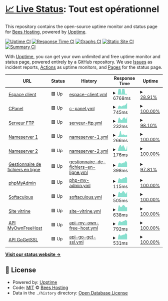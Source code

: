 # [📈 Live Status](https://status.beeshosting.eu.org): <!--live status--> **Tout est opérationnel**

This repository contains the open-source uptime monitor and status page for [Bees Hosting](www.beeshosting.fr), powered by [Upptime](https://github.com/upptime/upptime).

[![Uptime CI](https://github.com/Bees-Hosting/statuspage/workflows/Uptime%20CI/badge.svg)](https://github.com/Bees-Hosting/statuspage/actions?query=workflow%3A%22Uptime+CI%22)
[![Response Time CI](https://github.com/Bees-Hosting/statuspage/workflows/Response%20Time%20CI/badge.svg)](https://github.com/Bees-Hosting/statuspage/actions?query=workflow%3A%22Response+Time+CI%22)
[![Graphs CI](https://github.com/Bees-Hosting/statuspage/workflows/Graphs%20CI/badge.svg)](https://github.com/Bees-Hosting/statuspage/actions?query=workflow%3A%22Graphs+CI%22)
[![Static Site CI](https://github.com/Bees-Hosting/statuspage/workflows/Static%20Site%20CI/badge.svg)](https://github.com/Bees-Hosting/statuspage/actions?query=workflow%3A%22Static+Site+CI%22)
[![Summary CI](https://github.com/Bees-Hosting/statuspage/workflows/Summary%20CI/badge.svg)](https://github.com/Bees-Hosting/statuspage/actions?query=workflow%3A%22Summary+CI%22)

With [Upptime](https://upptime.js.org), you can get your own unlimited and free uptime monitor and status page, powered entirely by a GitHub repository. We use [Issues](https://github.com/Bees-Hosting/statuspage/issues) as incident reports, [Actions](https://github.com/Bees-Hosting/statuspage/actions) as uptime monitors, and [Pages](https://status.beeshosting.eu.org) for the status page.

<!--start: status pages-->
<!-- This summary is generated by Upptime (https://github.com/upptime/upptime) -->
<!-- Do not edit this manually, your changes will be overwritten -->
<!-- prettier-ignore -->
| URL | Status | History | Response Time | Uptime |
| --- | ------ | ------- | ------------- | ------ |
| <img alt="" src="https://icons.duckduckgo.com/ip3/my.beeshosting.eu.org.ico" height="13"> [Espace client](https://my.beeshosting.eu.org) | 🟩 Up | [espace-client.yml](https://github.com/Bees-Hosting/statuspage/commits/HEAD/history/espace-client.yml) | <details><summary><img alt="Response time graph" src="./graphs/espace-client/response-time-week.png" height="20"> 6768ms</summary><br><a href="https://status.beeshosting.eu.org/history/espace-client"><img alt="Response time 1468" src="https://img.shields.io/endpoint?url=https%3A%2F%2Fraw.githubusercontent.com%2FBees-Hosting%2Fstatuspage%2FHEAD%2Fapi%2Fespace-client%2Fresponse-time.json"></a><br><a href="https://status.beeshosting.eu.org/history/espace-client"><img alt="24-hour response time 662" src="https://img.shields.io/endpoint?url=https%3A%2F%2Fraw.githubusercontent.com%2FBees-Hosting%2Fstatuspage%2FHEAD%2Fapi%2Fespace-client%2Fresponse-time-day.json"></a><br><a href="https://status.beeshosting.eu.org/history/espace-client"><img alt="7-day response time 6768" src="https://img.shields.io/endpoint?url=https%3A%2F%2Fraw.githubusercontent.com%2FBees-Hosting%2Fstatuspage%2FHEAD%2Fapi%2Fespace-client%2Fresponse-time-week.json"></a><br><a href="https://status.beeshosting.eu.org/history/espace-client"><img alt="30-day response time 3084" src="https://img.shields.io/endpoint?url=https%3A%2F%2Fraw.githubusercontent.com%2FBees-Hosting%2Fstatuspage%2FHEAD%2Fapi%2Fespace-client%2Fresponse-time-month.json"></a><br><a href="https://status.beeshosting.eu.org/history/espace-client"><img alt="1-year response time 1468" src="https://img.shields.io/endpoint?url=https%3A%2F%2Fraw.githubusercontent.com%2FBees-Hosting%2Fstatuspage%2FHEAD%2Fapi%2Fespace-client%2Fresponse-time-year.json"></a></details> | <details><summary><a href="https://status.beeshosting.eu.org/history/espace-client">28.91%</a></summary><a href="https://status.beeshosting.eu.org/history/espace-client"><img alt="All-time uptime 91.83%" src="https://img.shields.io/endpoint?url=https%3A%2F%2Fraw.githubusercontent.com%2FBees-Hosting%2Fstatuspage%2FHEAD%2Fapi%2Fespace-client%2Fuptime.json"></a><br><a href="https://status.beeshosting.eu.org/history/espace-client"><img alt="24-hour uptime 100.00%" src="https://img.shields.io/endpoint?url=https%3A%2F%2Fraw.githubusercontent.com%2FBees-Hosting%2Fstatuspage%2FHEAD%2Fapi%2Fespace-client%2Fuptime-day.json"></a><br><a href="https://status.beeshosting.eu.org/history/espace-client"><img alt="7-day uptime 28.91%" src="https://img.shields.io/endpoint?url=https%3A%2F%2Fraw.githubusercontent.com%2FBees-Hosting%2Fstatuspage%2FHEAD%2Fapi%2Fespace-client%2Fuptime-week.json"></a><br><a href="https://status.beeshosting.eu.org/history/espace-client"><img alt="30-day uptime 71.37%" src="https://img.shields.io/endpoint?url=https%3A%2F%2Fraw.githubusercontent.com%2FBees-Hosting%2Fstatuspage%2FHEAD%2Fapi%2Fespace-client%2Fuptime-month.json"></a><br><a href="https://status.beeshosting.eu.org/history/espace-client"><img alt="1-year uptime 91.83%" src="https://img.shields.io/endpoint?url=https%3A%2F%2Fraw.githubusercontent.com%2FBees-Hosting%2Fstatuspage%2FHEAD%2Fapi%2Fespace-client%2Fuptime-year.json"></a></details>
| <img alt="" src="https://icons.duckduckgo.com/ip3/cpanel.beeshosting.eu.org.ico" height="13"> [CPanel](https://cpanel.beeshosting.eu.org) | 🟩 Up | [c-panel.yml](https://github.com/Bees-Hosting/statuspage/commits/HEAD/history/c-panel.yml) | <details><summary><img alt="Response time graph" src="./graphs/c-panel/response-time-week.png" height="20"> 745ms</summary><br><a href="https://status.beeshosting.eu.org/history/c-panel"><img alt="Response time 1099" src="https://img.shields.io/endpoint?url=https%3A%2F%2Fraw.githubusercontent.com%2FBees-Hosting%2Fstatuspage%2FHEAD%2Fapi%2Fc-panel%2Fresponse-time.json"></a><br><a href="https://status.beeshosting.eu.org/history/c-panel"><img alt="24-hour response time 1287" src="https://img.shields.io/endpoint?url=https%3A%2F%2Fraw.githubusercontent.com%2FBees-Hosting%2Fstatuspage%2FHEAD%2Fapi%2Fc-panel%2Fresponse-time-day.json"></a><br><a href="https://status.beeshosting.eu.org/history/c-panel"><img alt="7-day response time 745" src="https://img.shields.io/endpoint?url=https%3A%2F%2Fraw.githubusercontent.com%2FBees-Hosting%2Fstatuspage%2FHEAD%2Fapi%2Fc-panel%2Fresponse-time-week.json"></a><br><a href="https://status.beeshosting.eu.org/history/c-panel"><img alt="30-day response time 652" src="https://img.shields.io/endpoint?url=https%3A%2F%2Fraw.githubusercontent.com%2FBees-Hosting%2Fstatuspage%2FHEAD%2Fapi%2Fc-panel%2Fresponse-time-month.json"></a><br><a href="https://status.beeshosting.eu.org/history/c-panel"><img alt="1-year response time 1099" src="https://img.shields.io/endpoint?url=https%3A%2F%2Fraw.githubusercontent.com%2FBees-Hosting%2Fstatuspage%2FHEAD%2Fapi%2Fc-panel%2Fresponse-time-year.json"></a></details> | <details><summary><a href="https://status.beeshosting.eu.org/history/c-panel">100.00%</a></summary><a href="https://status.beeshosting.eu.org/history/c-panel"><img alt="All-time uptime 97.80%" src="https://img.shields.io/endpoint?url=https%3A%2F%2Fraw.githubusercontent.com%2FBees-Hosting%2Fstatuspage%2FHEAD%2Fapi%2Fc-panel%2Fuptime.json"></a><br><a href="https://status.beeshosting.eu.org/history/c-panel"><img alt="24-hour uptime 100.00%" src="https://img.shields.io/endpoint?url=https%3A%2F%2Fraw.githubusercontent.com%2FBees-Hosting%2Fstatuspage%2FHEAD%2Fapi%2Fc-panel%2Fuptime-day.json"></a><br><a href="https://status.beeshosting.eu.org/history/c-panel"><img alt="7-day uptime 100.00%" src="https://img.shields.io/endpoint?url=https%3A%2F%2Fraw.githubusercontent.com%2FBees-Hosting%2Fstatuspage%2FHEAD%2Fapi%2Fc-panel%2Fuptime-week.json"></a><br><a href="https://status.beeshosting.eu.org/history/c-panel"><img alt="30-day uptime 100.00%" src="https://img.shields.io/endpoint?url=https%3A%2F%2Fraw.githubusercontent.com%2FBees-Hosting%2Fstatuspage%2FHEAD%2Fapi%2Fc-panel%2Fuptime-month.json"></a><br><a href="https://status.beeshosting.eu.org/history/c-panel"><img alt="1-year uptime 97.80%" src="https://img.shields.io/endpoint?url=https%3A%2F%2Fraw.githubusercontent.com%2FBees-Hosting%2Fstatuspage%2FHEAD%2Fapi%2Fc-panel%2Fuptime-year.json"></a></details>
| <img alt="" src="https://icons.duckduckgo.com/ip3/null.ico" height="13"> [Serveur FTP](ftpupload.net) | 🟩 Up | [serveur-ftp.yml](https://github.com/Bees-Hosting/statuspage/commits/HEAD/history/serveur-ftp.yml) | <details><summary><img alt="Response time graph" src="./graphs/serveur-ftp/response-time-week.png" height="20"> 232ms</summary><br><a href="https://status.beeshosting.eu.org/history/serveur-ftp"><img alt="Response time 240" src="https://img.shields.io/endpoint?url=https%3A%2F%2Fraw.githubusercontent.com%2FBees-Hosting%2Fstatuspage%2FHEAD%2Fapi%2Fserveur-ftp%2Fresponse-time.json"></a><br><a href="https://status.beeshosting.eu.org/history/serveur-ftp"><img alt="24-hour response time 254" src="https://img.shields.io/endpoint?url=https%3A%2F%2Fraw.githubusercontent.com%2FBees-Hosting%2Fstatuspage%2FHEAD%2Fapi%2Fserveur-ftp%2Fresponse-time-day.json"></a><br><a href="https://status.beeshosting.eu.org/history/serveur-ftp"><img alt="7-day response time 232" src="https://img.shields.io/endpoint?url=https%3A%2F%2Fraw.githubusercontent.com%2FBees-Hosting%2Fstatuspage%2FHEAD%2Fapi%2Fserveur-ftp%2Fresponse-time-week.json"></a><br><a href="https://status.beeshosting.eu.org/history/serveur-ftp"><img alt="30-day response time 253" src="https://img.shields.io/endpoint?url=https%3A%2F%2Fraw.githubusercontent.com%2FBees-Hosting%2Fstatuspage%2FHEAD%2Fapi%2Fserveur-ftp%2Fresponse-time-month.json"></a><br><a href="https://status.beeshosting.eu.org/history/serveur-ftp"><img alt="1-year response time 240" src="https://img.shields.io/endpoint?url=https%3A%2F%2Fraw.githubusercontent.com%2FBees-Hosting%2Fstatuspage%2FHEAD%2Fapi%2Fserveur-ftp%2Fresponse-time-year.json"></a></details> | <details><summary><a href="https://status.beeshosting.eu.org/history/serveur-ftp">98.10%</a></summary><a href="https://status.beeshosting.eu.org/history/serveur-ftp"><img alt="All-time uptime 99.72%" src="https://img.shields.io/endpoint?url=https%3A%2F%2Fraw.githubusercontent.com%2FBees-Hosting%2Fstatuspage%2FHEAD%2Fapi%2Fserveur-ftp%2Fuptime.json"></a><br><a href="https://status.beeshosting.eu.org/history/serveur-ftp"><img alt="24-hour uptime 86.73%" src="https://img.shields.io/endpoint?url=https%3A%2F%2Fraw.githubusercontent.com%2FBees-Hosting%2Fstatuspage%2FHEAD%2Fapi%2Fserveur-ftp%2Fuptime-day.json"></a><br><a href="https://status.beeshosting.eu.org/history/serveur-ftp"><img alt="7-day uptime 98.10%" src="https://img.shields.io/endpoint?url=https%3A%2F%2Fraw.githubusercontent.com%2FBees-Hosting%2Fstatuspage%2FHEAD%2Fapi%2Fserveur-ftp%2Fuptime-week.json"></a><br><a href="https://status.beeshosting.eu.org/history/serveur-ftp"><img alt="30-day uptime 99.56%" src="https://img.shields.io/endpoint?url=https%3A%2F%2Fraw.githubusercontent.com%2FBees-Hosting%2Fstatuspage%2FHEAD%2Fapi%2Fserveur-ftp%2Fuptime-month.json"></a><br><a href="https://status.beeshosting.eu.org/history/serveur-ftp"><img alt="1-year uptime 99.72%" src="https://img.shields.io/endpoint?url=https%3A%2F%2Fraw.githubusercontent.com%2FBees-Hosting%2Fstatuspage%2FHEAD%2Fapi%2Fserveur-ftp%2Fuptime-year.json"></a></details>
| <img alt="" src="https://icons.duckduckgo.com/ip3/null.ico" height="13"> [Nameserver 1](ns1.bs.cluster.ws) | 🟩 Up | [nameserver-1.yml](https://github.com/Bees-Hosting/statuspage/commits/HEAD/history/nameserver-1.yml) | <details><summary><img alt="Response time graph" src="./graphs/nameserver-1/response-time-week.png" height="20"> 266ms</summary><br><a href="https://status.beeshosting.eu.org/history/nameserver-1"><img alt="Response time 186" src="https://img.shields.io/endpoint?url=https%3A%2F%2Fraw.githubusercontent.com%2FBees-Hosting%2Fstatuspage%2FHEAD%2Fapi%2Fnameserver-1%2Fresponse-time.json"></a><br><a href="https://status.beeshosting.eu.org/history/nameserver-1"><img alt="24-hour response time 243" src="https://img.shields.io/endpoint?url=https%3A%2F%2Fraw.githubusercontent.com%2FBees-Hosting%2Fstatuspage%2FHEAD%2Fapi%2Fnameserver-1%2Fresponse-time-day.json"></a><br><a href="https://status.beeshosting.eu.org/history/nameserver-1"><img alt="7-day response time 266" src="https://img.shields.io/endpoint?url=https%3A%2F%2Fraw.githubusercontent.com%2FBees-Hosting%2Fstatuspage%2FHEAD%2Fapi%2Fnameserver-1%2Fresponse-time-week.json"></a><br><a href="https://status.beeshosting.eu.org/history/nameserver-1"><img alt="30-day response time 199" src="https://img.shields.io/endpoint?url=https%3A%2F%2Fraw.githubusercontent.com%2FBees-Hosting%2Fstatuspage%2FHEAD%2Fapi%2Fnameserver-1%2Fresponse-time-month.json"></a><br><a href="https://status.beeshosting.eu.org/history/nameserver-1"><img alt="1-year response time 186" src="https://img.shields.io/endpoint?url=https%3A%2F%2Fraw.githubusercontent.com%2FBees-Hosting%2Fstatuspage%2FHEAD%2Fapi%2Fnameserver-1%2Fresponse-time-year.json"></a></details> | <details><summary><a href="https://status.beeshosting.eu.org/history/nameserver-1">100.00%</a></summary><a href="https://status.beeshosting.eu.org/history/nameserver-1"><img alt="All-time uptime 92.68%" src="https://img.shields.io/endpoint?url=https%3A%2F%2Fraw.githubusercontent.com%2FBees-Hosting%2Fstatuspage%2FHEAD%2Fapi%2Fnameserver-1%2Fuptime.json"></a><br><a href="https://status.beeshosting.eu.org/history/nameserver-1"><img alt="24-hour uptime 100.00%" src="https://img.shields.io/endpoint?url=https%3A%2F%2Fraw.githubusercontent.com%2FBees-Hosting%2Fstatuspage%2FHEAD%2Fapi%2Fnameserver-1%2Fuptime-day.json"></a><br><a href="https://status.beeshosting.eu.org/history/nameserver-1"><img alt="7-day uptime 100.00%" src="https://img.shields.io/endpoint?url=https%3A%2F%2Fraw.githubusercontent.com%2FBees-Hosting%2Fstatuspage%2FHEAD%2Fapi%2Fnameserver-1%2Fuptime-week.json"></a><br><a href="https://status.beeshosting.eu.org/history/nameserver-1"><img alt="30-day uptime 73.48%" src="https://img.shields.io/endpoint?url=https%3A%2F%2Fraw.githubusercontent.com%2FBees-Hosting%2Fstatuspage%2FHEAD%2Fapi%2Fnameserver-1%2Fuptime-month.json"></a><br><a href="https://status.beeshosting.eu.org/history/nameserver-1"><img alt="1-year uptime 92.68%" src="https://img.shields.io/endpoint?url=https%3A%2F%2Fraw.githubusercontent.com%2FBees-Hosting%2Fstatuspage%2FHEAD%2Fapi%2Fnameserver-1%2Fuptime-year.json"></a></details>
| <img alt="" src="https://icons.duckduckgo.com/ip3/null.ico" height="13"> [Nameserver 2](ns2.bs.cluster.ws) | 🟩 Up | [nameserver-2.yml](https://github.com/Bees-Hosting/statuspage/commits/HEAD/history/nameserver-2.yml) | <details><summary><img alt="Response time graph" src="./graphs/nameserver-2/response-time-week.png" height="20"> 176ms</summary><br><a href="https://status.beeshosting.eu.org/history/nameserver-2"><img alt="Response time 162" src="https://img.shields.io/endpoint?url=https%3A%2F%2Fraw.githubusercontent.com%2FBees-Hosting%2Fstatuspage%2FHEAD%2Fapi%2Fnameserver-2%2Fresponse-time.json"></a><br><a href="https://status.beeshosting.eu.org/history/nameserver-2"><img alt="24-hour response time 212" src="https://img.shields.io/endpoint?url=https%3A%2F%2Fraw.githubusercontent.com%2FBees-Hosting%2Fstatuspage%2FHEAD%2Fapi%2Fnameserver-2%2Fresponse-time-day.json"></a><br><a href="https://status.beeshosting.eu.org/history/nameserver-2"><img alt="7-day response time 176" src="https://img.shields.io/endpoint?url=https%3A%2F%2Fraw.githubusercontent.com%2FBees-Hosting%2Fstatuspage%2FHEAD%2Fapi%2Fnameserver-2%2Fresponse-time-week.json"></a><br><a href="https://status.beeshosting.eu.org/history/nameserver-2"><img alt="30-day response time 139" src="https://img.shields.io/endpoint?url=https%3A%2F%2Fraw.githubusercontent.com%2FBees-Hosting%2Fstatuspage%2FHEAD%2Fapi%2Fnameserver-2%2Fresponse-time-month.json"></a><br><a href="https://status.beeshosting.eu.org/history/nameserver-2"><img alt="1-year response time 162" src="https://img.shields.io/endpoint?url=https%3A%2F%2Fraw.githubusercontent.com%2FBees-Hosting%2Fstatuspage%2FHEAD%2Fapi%2Fnameserver-2%2Fresponse-time-year.json"></a></details> | <details><summary><a href="https://status.beeshosting.eu.org/history/nameserver-2">100.00%</a></summary><a href="https://status.beeshosting.eu.org/history/nameserver-2"><img alt="All-time uptime 92.65%" src="https://img.shields.io/endpoint?url=https%3A%2F%2Fraw.githubusercontent.com%2FBees-Hosting%2Fstatuspage%2FHEAD%2Fapi%2Fnameserver-2%2Fuptime.json"></a><br><a href="https://status.beeshosting.eu.org/history/nameserver-2"><img alt="24-hour uptime 100.00%" src="https://img.shields.io/endpoint?url=https%3A%2F%2Fraw.githubusercontent.com%2FBees-Hosting%2Fstatuspage%2FHEAD%2Fapi%2Fnameserver-2%2Fuptime-day.json"></a><br><a href="https://status.beeshosting.eu.org/history/nameserver-2"><img alt="7-day uptime 100.00%" src="https://img.shields.io/endpoint?url=https%3A%2F%2Fraw.githubusercontent.com%2FBees-Hosting%2Fstatuspage%2FHEAD%2Fapi%2Fnameserver-2%2Fuptime-week.json"></a><br><a href="https://status.beeshosting.eu.org/history/nameserver-2"><img alt="30-day uptime 73.48%" src="https://img.shields.io/endpoint?url=https%3A%2F%2Fraw.githubusercontent.com%2FBees-Hosting%2Fstatuspage%2FHEAD%2Fapi%2Fnameserver-2%2Fuptime-month.json"></a><br><a href="https://status.beeshosting.eu.org/history/nameserver-2"><img alt="1-year uptime 92.65%" src="https://img.shields.io/endpoint?url=https%3A%2F%2Fraw.githubusercontent.com%2FBees-Hosting%2Fstatuspage%2FHEAD%2Fapi%2Fnameserver-2%2Fuptime-year.json"></a></details>
| <img alt="" src="https://icons.duckduckgo.com/ip3/filemanager.ai.ico" height="13"> [Gestionnaire de fichiers en ligne](https://filemanager.ai/new/) | 🟩 Up | [gestionnaire-de-fichiers-en-ligne.yml](https://github.com/Bees-Hosting/statuspage/commits/HEAD/history/gestionnaire-de-fichiers-en-ligne.yml) | <details><summary><img alt="Response time graph" src="./graphs/gestionnaire-de-fichiers-en-ligne/response-time-week.png" height="20"> 398ms</summary><br><a href="https://status.beeshosting.eu.org/history/gestionnaire-de-fichiers-en-ligne"><img alt="Response time 848" src="https://img.shields.io/endpoint?url=https%3A%2F%2Fraw.githubusercontent.com%2FBees-Hosting%2Fstatuspage%2FHEAD%2Fapi%2Fgestionnaire-de-fichiers-en-ligne%2Fresponse-time.json"></a><br><a href="https://status.beeshosting.eu.org/history/gestionnaire-de-fichiers-en-ligne"><img alt="24-hour response time 409" src="https://img.shields.io/endpoint?url=https%3A%2F%2Fraw.githubusercontent.com%2FBees-Hosting%2Fstatuspage%2FHEAD%2Fapi%2Fgestionnaire-de-fichiers-en-ligne%2Fresponse-time-day.json"></a><br><a href="https://status.beeshosting.eu.org/history/gestionnaire-de-fichiers-en-ligne"><img alt="7-day response time 398" src="https://img.shields.io/endpoint?url=https%3A%2F%2Fraw.githubusercontent.com%2FBees-Hosting%2Fstatuspage%2FHEAD%2Fapi%2Fgestionnaire-de-fichiers-en-ligne%2Fresponse-time-week.json"></a><br><a href="https://status.beeshosting.eu.org/history/gestionnaire-de-fichiers-en-ligne"><img alt="30-day response time 385" src="https://img.shields.io/endpoint?url=https%3A%2F%2Fraw.githubusercontent.com%2FBees-Hosting%2Fstatuspage%2FHEAD%2Fapi%2Fgestionnaire-de-fichiers-en-ligne%2Fresponse-time-month.json"></a><br><a href="https://status.beeshosting.eu.org/history/gestionnaire-de-fichiers-en-ligne"><img alt="1-year response time 848" src="https://img.shields.io/endpoint?url=https%3A%2F%2Fraw.githubusercontent.com%2FBees-Hosting%2Fstatuspage%2FHEAD%2Fapi%2Fgestionnaire-de-fichiers-en-ligne%2Fresponse-time-year.json"></a></details> | <details><summary><a href="https://status.beeshosting.eu.org/history/gestionnaire-de-fichiers-en-ligne">97.81%</a></summary><a href="https://status.beeshosting.eu.org/history/gestionnaire-de-fichiers-en-ligne"><img alt="All-time uptime 99.18%" src="https://img.shields.io/endpoint?url=https%3A%2F%2Fraw.githubusercontent.com%2FBees-Hosting%2Fstatuspage%2FHEAD%2Fapi%2Fgestionnaire-de-fichiers-en-ligne%2Fuptime.json"></a><br><a href="https://status.beeshosting.eu.org/history/gestionnaire-de-fichiers-en-ligne"><img alt="24-hour uptime 84.70%" src="https://img.shields.io/endpoint?url=https%3A%2F%2Fraw.githubusercontent.com%2FBees-Hosting%2Fstatuspage%2FHEAD%2Fapi%2Fgestionnaire-de-fichiers-en-ligne%2Fuptime-day.json"></a><br><a href="https://status.beeshosting.eu.org/history/gestionnaire-de-fichiers-en-ligne"><img alt="7-day uptime 97.81%" src="https://img.shields.io/endpoint?url=https%3A%2F%2Fraw.githubusercontent.com%2FBees-Hosting%2Fstatuspage%2FHEAD%2Fapi%2Fgestionnaire-de-fichiers-en-ligne%2Fuptime-week.json"></a><br><a href="https://status.beeshosting.eu.org/history/gestionnaire-de-fichiers-en-ligne"><img alt="30-day uptime 99.46%" src="https://img.shields.io/endpoint?url=https%3A%2F%2Fraw.githubusercontent.com%2FBees-Hosting%2Fstatuspage%2FHEAD%2Fapi%2Fgestionnaire-de-fichiers-en-ligne%2Fuptime-month.json"></a><br><a href="https://status.beeshosting.eu.org/history/gestionnaire-de-fichiers-en-ligne"><img alt="1-year uptime 99.18%" src="https://img.shields.io/endpoint?url=https%3A%2F%2Fraw.githubusercontent.com%2FBees-Hosting%2Fstatuspage%2FHEAD%2Fapi%2Fgestionnaire-de-fichiers-en-ligne%2Fuptime-year.json"></a></details>
| <img alt="" src="https://icons.duckduckgo.com/ip3/null.ico" height="13"> [phpMyAdmin](185.27.134.10) | 🟩 Up | [php-my-admin.yml](https://github.com/Bees-Hosting/statuspage/commits/HEAD/history/php-my-admin.yml) | <details><summary><img alt="Response time graph" src="./graphs/php-my-admin/response-time-week.png" height="20"> 115ms</summary><br><a href="https://status.beeshosting.eu.org/history/php-my-admin"><img alt="Response time 118" src="https://img.shields.io/endpoint?url=https%3A%2F%2Fraw.githubusercontent.com%2FBees-Hosting%2Fstatuspage%2FHEAD%2Fapi%2Fphp-my-admin%2Fresponse-time.json"></a><br><a href="https://status.beeshosting.eu.org/history/php-my-admin"><img alt="24-hour response time 118" src="https://img.shields.io/endpoint?url=https%3A%2F%2Fraw.githubusercontent.com%2FBees-Hosting%2Fstatuspage%2FHEAD%2Fapi%2Fphp-my-admin%2Fresponse-time-day.json"></a><br><a href="https://status.beeshosting.eu.org/history/php-my-admin"><img alt="7-day response time 115" src="https://img.shields.io/endpoint?url=https%3A%2F%2Fraw.githubusercontent.com%2FBees-Hosting%2Fstatuspage%2FHEAD%2Fapi%2Fphp-my-admin%2Fresponse-time-week.json"></a><br><a href="https://status.beeshosting.eu.org/history/php-my-admin"><img alt="30-day response time 114" src="https://img.shields.io/endpoint?url=https%3A%2F%2Fraw.githubusercontent.com%2FBees-Hosting%2Fstatuspage%2FHEAD%2Fapi%2Fphp-my-admin%2Fresponse-time-month.json"></a><br><a href="https://status.beeshosting.eu.org/history/php-my-admin"><img alt="1-year response time 118" src="https://img.shields.io/endpoint?url=https%3A%2F%2Fraw.githubusercontent.com%2FBees-Hosting%2Fstatuspage%2FHEAD%2Fapi%2Fphp-my-admin%2Fresponse-time-year.json"></a></details> | <details><summary><a href="https://status.beeshosting.eu.org/history/php-my-admin">100.00%</a></summary><a href="https://status.beeshosting.eu.org/history/php-my-admin"><img alt="All-time uptime 99.86%" src="https://img.shields.io/endpoint?url=https%3A%2F%2Fraw.githubusercontent.com%2FBees-Hosting%2Fstatuspage%2FHEAD%2Fapi%2Fphp-my-admin%2Fuptime.json"></a><br><a href="https://status.beeshosting.eu.org/history/php-my-admin"><img alt="24-hour uptime 100.00%" src="https://img.shields.io/endpoint?url=https%3A%2F%2Fraw.githubusercontent.com%2FBees-Hosting%2Fstatuspage%2FHEAD%2Fapi%2Fphp-my-admin%2Fuptime-day.json"></a><br><a href="https://status.beeshosting.eu.org/history/php-my-admin"><img alt="7-day uptime 100.00%" src="https://img.shields.io/endpoint?url=https%3A%2F%2Fraw.githubusercontent.com%2FBees-Hosting%2Fstatuspage%2FHEAD%2Fapi%2Fphp-my-admin%2Fuptime-week.json"></a><br><a href="https://status.beeshosting.eu.org/history/php-my-admin"><img alt="30-day uptime 100.00%" src="https://img.shields.io/endpoint?url=https%3A%2F%2Fraw.githubusercontent.com%2FBees-Hosting%2Fstatuspage%2FHEAD%2Fapi%2Fphp-my-admin%2Fuptime-month.json"></a><br><a href="https://status.beeshosting.eu.org/history/php-my-admin"><img alt="1-year uptime 99.86%" src="https://img.shields.io/endpoint?url=https%3A%2F%2Fraw.githubusercontent.com%2FBees-Hosting%2Fstatuspage%2FHEAD%2Fapi%2Fphp-my-admin%2Fuptime-year.json"></a></details>
| <img alt="" src="https://icons.duckduckgo.com/ip3/null.ico" height="13"> [Softaculous](sv1.scriptinstall.rocks) | 🟩 Up | [softaculous.yml](https://github.com/Bees-Hosting/statuspage/commits/HEAD/history/softaculous.yml) | <details><summary><img alt="Response time graph" src="./graphs/softaculous/response-time-week.png" height="20"> 505ms</summary><br><a href="https://status.beeshosting.eu.org/history/softaculous"><img alt="Response time 479" src="https://img.shields.io/endpoint?url=https%3A%2F%2Fraw.githubusercontent.com%2FBees-Hosting%2Fstatuspage%2FHEAD%2Fapi%2Fsoftaculous%2Fresponse-time.json"></a><br><a href="https://status.beeshosting.eu.org/history/softaculous"><img alt="24-hour response time 582" src="https://img.shields.io/endpoint?url=https%3A%2F%2Fraw.githubusercontent.com%2FBees-Hosting%2Fstatuspage%2FHEAD%2Fapi%2Fsoftaculous%2Fresponse-time-day.json"></a><br><a href="https://status.beeshosting.eu.org/history/softaculous"><img alt="7-day response time 505" src="https://img.shields.io/endpoint?url=https%3A%2F%2Fraw.githubusercontent.com%2FBees-Hosting%2Fstatuspage%2FHEAD%2Fapi%2Fsoftaculous%2Fresponse-time-week.json"></a><br><a href="https://status.beeshosting.eu.org/history/softaculous"><img alt="30-day response time 481" src="https://img.shields.io/endpoint?url=https%3A%2F%2Fraw.githubusercontent.com%2FBees-Hosting%2Fstatuspage%2FHEAD%2Fapi%2Fsoftaculous%2Fresponse-time-month.json"></a><br><a href="https://status.beeshosting.eu.org/history/softaculous"><img alt="1-year response time 479" src="https://img.shields.io/endpoint?url=https%3A%2F%2Fraw.githubusercontent.com%2FBees-Hosting%2Fstatuspage%2FHEAD%2Fapi%2Fsoftaculous%2Fresponse-time-year.json"></a></details> | <details><summary><a href="https://status.beeshosting.eu.org/history/softaculous">100.00%</a></summary><a href="https://status.beeshosting.eu.org/history/softaculous"><img alt="All-time uptime 99.50%" src="https://img.shields.io/endpoint?url=https%3A%2F%2Fraw.githubusercontent.com%2FBees-Hosting%2Fstatuspage%2FHEAD%2Fapi%2Fsoftaculous%2Fuptime.json"></a><br><a href="https://status.beeshosting.eu.org/history/softaculous"><img alt="24-hour uptime 100.00%" src="https://img.shields.io/endpoint?url=https%3A%2F%2Fraw.githubusercontent.com%2FBees-Hosting%2Fstatuspage%2FHEAD%2Fapi%2Fsoftaculous%2Fuptime-day.json"></a><br><a href="https://status.beeshosting.eu.org/history/softaculous"><img alt="7-day uptime 100.00%" src="https://img.shields.io/endpoint?url=https%3A%2F%2Fraw.githubusercontent.com%2FBees-Hosting%2Fstatuspage%2FHEAD%2Fapi%2Fsoftaculous%2Fuptime-week.json"></a><br><a href="https://status.beeshosting.eu.org/history/softaculous"><img alt="30-day uptime 100.00%" src="https://img.shields.io/endpoint?url=https%3A%2F%2Fraw.githubusercontent.com%2FBees-Hosting%2Fstatuspage%2FHEAD%2Fapi%2Fsoftaculous%2Fuptime-month.json"></a><br><a href="https://status.beeshosting.eu.org/history/softaculous"><img alt="1-year uptime 99.50%" src="https://img.shields.io/endpoint?url=https%3A%2F%2Fraw.githubusercontent.com%2FBees-Hosting%2Fstatuspage%2FHEAD%2Fapi%2Fsoftaculous%2Fuptime-year.json"></a></details>
| <img alt="" src="https://icons.duckduckgo.com/ip3/beeshosting.eu.org.ico" height="13"> [Site vitrine](https://beeshosting.eu.org/) | 🟩 Up | [site-vitrine.yml](https://github.com/Bees-Hosting/statuspage/commits/HEAD/history/site-vitrine.yml) | <details><summary><img alt="Response time graph" src="./graphs/site-vitrine/response-time-week.png" height="20"> 638ms</summary><br><a href="https://status.beeshosting.eu.org/history/site-vitrine"><img alt="Response time 841" src="https://img.shields.io/endpoint?url=https%3A%2F%2Fraw.githubusercontent.com%2FBees-Hosting%2Fstatuspage%2FHEAD%2Fapi%2Fsite-vitrine%2Fresponse-time.json"></a><br><a href="https://status.beeshosting.eu.org/history/site-vitrine"><img alt="24-hour response time 541" src="https://img.shields.io/endpoint?url=https%3A%2F%2Fraw.githubusercontent.com%2FBees-Hosting%2Fstatuspage%2FHEAD%2Fapi%2Fsite-vitrine%2Fresponse-time-day.json"></a><br><a href="https://status.beeshosting.eu.org/history/site-vitrine"><img alt="7-day response time 638" src="https://img.shields.io/endpoint?url=https%3A%2F%2Fraw.githubusercontent.com%2FBees-Hosting%2Fstatuspage%2FHEAD%2Fapi%2Fsite-vitrine%2Fresponse-time-week.json"></a><br><a href="https://status.beeshosting.eu.org/history/site-vitrine"><img alt="30-day response time 740" src="https://img.shields.io/endpoint?url=https%3A%2F%2Fraw.githubusercontent.com%2FBees-Hosting%2Fstatuspage%2FHEAD%2Fapi%2Fsite-vitrine%2Fresponse-time-month.json"></a><br><a href="https://status.beeshosting.eu.org/history/site-vitrine"><img alt="1-year response time 841" src="https://img.shields.io/endpoint?url=https%3A%2F%2Fraw.githubusercontent.com%2FBees-Hosting%2Fstatuspage%2FHEAD%2Fapi%2Fsite-vitrine%2Fresponse-time-year.json"></a></details> | <details><summary><a href="https://status.beeshosting.eu.org/history/site-vitrine">100.00%</a></summary><a href="https://status.beeshosting.eu.org/history/site-vitrine"><img alt="All-time uptime 98.00%" src="https://img.shields.io/endpoint?url=https%3A%2F%2Fraw.githubusercontent.com%2FBees-Hosting%2Fstatuspage%2FHEAD%2Fapi%2Fsite-vitrine%2Fuptime.json"></a><br><a href="https://status.beeshosting.eu.org/history/site-vitrine"><img alt="24-hour uptime 100.00%" src="https://img.shields.io/endpoint?url=https%3A%2F%2Fraw.githubusercontent.com%2FBees-Hosting%2Fstatuspage%2FHEAD%2Fapi%2Fsite-vitrine%2Fuptime-day.json"></a><br><a href="https://status.beeshosting.eu.org/history/site-vitrine"><img alt="7-day uptime 100.00%" src="https://img.shields.io/endpoint?url=https%3A%2F%2Fraw.githubusercontent.com%2FBees-Hosting%2Fstatuspage%2FHEAD%2Fapi%2Fsite-vitrine%2Fuptime-week.json"></a><br><a href="https://status.beeshosting.eu.org/history/site-vitrine"><img alt="30-day uptime 100.00%" src="https://img.shields.io/endpoint?url=https%3A%2F%2Fraw.githubusercontent.com%2FBees-Hosting%2Fstatuspage%2FHEAD%2Fapi%2Fsite-vitrine%2Fuptime-month.json"></a><br><a href="https://status.beeshosting.eu.org/history/site-vitrine"><img alt="1-year uptime 98.00%" src="https://img.shields.io/endpoint?url=https%3A%2F%2Fraw.githubusercontent.com%2FBees-Hosting%2Fstatuspage%2FHEAD%2Fapi%2Fsite-vitrine%2Fuptime-year.json"></a></details>
| <img alt="" src="https://icons.duckduckgo.com/ip3/panel.myownfreehost.net.ico" height="13"> [API MyOwnFreeHost](https://panel.myownfreehost.net/xml-api/) | 🟩 Up | [api-my-own-free-host.yml](https://github.com/Bees-Hosting/statuspage/commits/HEAD/history/api-my-own-free-host.yml) | <details><summary><img alt="Response time graph" src="./graphs/api-my-own-free-host/response-time-week.png" height="20"> 792ms</summary><br><a href="https://status.beeshosting.eu.org/history/api-my-own-free-host"><img alt="Response time 951" src="https://img.shields.io/endpoint?url=https%3A%2F%2Fraw.githubusercontent.com%2FBees-Hosting%2Fstatuspage%2FHEAD%2Fapi%2Fapi-my-own-free-host%2Fresponse-time.json"></a><br><a href="https://status.beeshosting.eu.org/history/api-my-own-free-host"><img alt="24-hour response time 760" src="https://img.shields.io/endpoint?url=https%3A%2F%2Fraw.githubusercontent.com%2FBees-Hosting%2Fstatuspage%2FHEAD%2Fapi%2Fapi-my-own-free-host%2Fresponse-time-day.json"></a><br><a href="https://status.beeshosting.eu.org/history/api-my-own-free-host"><img alt="7-day response time 792" src="https://img.shields.io/endpoint?url=https%3A%2F%2Fraw.githubusercontent.com%2FBees-Hosting%2Fstatuspage%2FHEAD%2Fapi%2Fapi-my-own-free-host%2Fresponse-time-week.json"></a><br><a href="https://status.beeshosting.eu.org/history/api-my-own-free-host"><img alt="30-day response time 797" src="https://img.shields.io/endpoint?url=https%3A%2F%2Fraw.githubusercontent.com%2FBees-Hosting%2Fstatuspage%2FHEAD%2Fapi%2Fapi-my-own-free-host%2Fresponse-time-month.json"></a><br><a href="https://status.beeshosting.eu.org/history/api-my-own-free-host"><img alt="1-year response time 951" src="https://img.shields.io/endpoint?url=https%3A%2F%2Fraw.githubusercontent.com%2FBees-Hosting%2Fstatuspage%2FHEAD%2Fapi%2Fapi-my-own-free-host%2Fresponse-time-year.json"></a></details> | <details><summary><a href="https://status.beeshosting.eu.org/history/api-my-own-free-host">100.00%</a></summary><a href="https://status.beeshosting.eu.org/history/api-my-own-free-host"><img alt="All-time uptime 99.97%" src="https://img.shields.io/endpoint?url=https%3A%2F%2Fraw.githubusercontent.com%2FBees-Hosting%2Fstatuspage%2FHEAD%2Fapi%2Fapi-my-own-free-host%2Fuptime.json"></a><br><a href="https://status.beeshosting.eu.org/history/api-my-own-free-host"><img alt="24-hour uptime 100.00%" src="https://img.shields.io/endpoint?url=https%3A%2F%2Fraw.githubusercontent.com%2FBees-Hosting%2Fstatuspage%2FHEAD%2Fapi%2Fapi-my-own-free-host%2Fuptime-day.json"></a><br><a href="https://status.beeshosting.eu.org/history/api-my-own-free-host"><img alt="7-day uptime 100.00%" src="https://img.shields.io/endpoint?url=https%3A%2F%2Fraw.githubusercontent.com%2FBees-Hosting%2Fstatuspage%2FHEAD%2Fapi%2Fapi-my-own-free-host%2Fuptime-week.json"></a><br><a href="https://status.beeshosting.eu.org/history/api-my-own-free-host"><img alt="30-day uptime 100.00%" src="https://img.shields.io/endpoint?url=https%3A%2F%2Fraw.githubusercontent.com%2FBees-Hosting%2Fstatuspage%2FHEAD%2Fapi%2Fapi-my-own-free-host%2Fuptime-month.json"></a><br><a href="https://status.beeshosting.eu.org/history/api-my-own-free-host"><img alt="1-year uptime 99.97%" src="https://img.shields.io/endpoint?url=https%3A%2F%2Fraw.githubusercontent.com%2FBees-Hosting%2Fstatuspage%2FHEAD%2Fapi%2Fapi-my-own-free-host%2Fuptime-year.json"></a></details>
| <img alt="" src="https://icons.duckduckgo.com/ip3/my.gogetssl.com.ico" height="13"> [API GoGetSSL](https://my.gogetssl.com/api/) | 🟩 Up | [api-go-get-ssl.yml](https://github.com/Bees-Hosting/statuspage/commits/HEAD/history/api-go-get-ssl.yml) | <details><summary><img alt="Response time graph" src="./graphs/api-go-get-ssl/response-time-week.png" height="20"> 531ms</summary><br><a href="https://status.beeshosting.eu.org/history/api-go-get-ssl"><img alt="Response time 557" src="https://img.shields.io/endpoint?url=https%3A%2F%2Fraw.githubusercontent.com%2FBees-Hosting%2Fstatuspage%2FHEAD%2Fapi%2Fapi-go-get-ssl%2Fresponse-time.json"></a><br><a href="https://status.beeshosting.eu.org/history/api-go-get-ssl"><img alt="24-hour response time 530" src="https://img.shields.io/endpoint?url=https%3A%2F%2Fraw.githubusercontent.com%2FBees-Hosting%2Fstatuspage%2FHEAD%2Fapi%2Fapi-go-get-ssl%2Fresponse-time-day.json"></a><br><a href="https://status.beeshosting.eu.org/history/api-go-get-ssl"><img alt="7-day response time 531" src="https://img.shields.io/endpoint?url=https%3A%2F%2Fraw.githubusercontent.com%2FBees-Hosting%2Fstatuspage%2FHEAD%2Fapi%2Fapi-go-get-ssl%2Fresponse-time-week.json"></a><br><a href="https://status.beeshosting.eu.org/history/api-go-get-ssl"><img alt="30-day response time 540" src="https://img.shields.io/endpoint?url=https%3A%2F%2Fraw.githubusercontent.com%2FBees-Hosting%2Fstatuspage%2FHEAD%2Fapi%2Fapi-go-get-ssl%2Fresponse-time-month.json"></a><br><a href="https://status.beeshosting.eu.org/history/api-go-get-ssl"><img alt="1-year response time 557" src="https://img.shields.io/endpoint?url=https%3A%2F%2Fraw.githubusercontent.com%2FBees-Hosting%2Fstatuspage%2FHEAD%2Fapi%2Fapi-go-get-ssl%2Fresponse-time-year.json"></a></details> | <details><summary><a href="https://status.beeshosting.eu.org/history/api-go-get-ssl">100.00%</a></summary><a href="https://status.beeshosting.eu.org/history/api-go-get-ssl"><img alt="All-time uptime 99.99%" src="https://img.shields.io/endpoint?url=https%3A%2F%2Fraw.githubusercontent.com%2FBees-Hosting%2Fstatuspage%2FHEAD%2Fapi%2Fapi-go-get-ssl%2Fuptime.json"></a><br><a href="https://status.beeshosting.eu.org/history/api-go-get-ssl"><img alt="24-hour uptime 100.00%" src="https://img.shields.io/endpoint?url=https%3A%2F%2Fraw.githubusercontent.com%2FBees-Hosting%2Fstatuspage%2FHEAD%2Fapi%2Fapi-go-get-ssl%2Fuptime-day.json"></a><br><a href="https://status.beeshosting.eu.org/history/api-go-get-ssl"><img alt="7-day uptime 100.00%" src="https://img.shields.io/endpoint?url=https%3A%2F%2Fraw.githubusercontent.com%2FBees-Hosting%2Fstatuspage%2FHEAD%2Fapi%2Fapi-go-get-ssl%2Fuptime-week.json"></a><br><a href="https://status.beeshosting.eu.org/history/api-go-get-ssl"><img alt="30-day uptime 100.00%" src="https://img.shields.io/endpoint?url=https%3A%2F%2Fraw.githubusercontent.com%2FBees-Hosting%2Fstatuspage%2FHEAD%2Fapi%2Fapi-go-get-ssl%2Fuptime-month.json"></a><br><a href="https://status.beeshosting.eu.org/history/api-go-get-ssl"><img alt="1-year uptime 99.99%" src="https://img.shields.io/endpoint?url=https%3A%2F%2Fraw.githubusercontent.com%2FBees-Hosting%2Fstatuspage%2FHEAD%2Fapi%2Fapi-go-get-ssl%2Fuptime-year.json"></a></details>

<!--end: status pages-->

[**Visit our status website →**](https://status.beeshosting.eu.org)

## 📄 License

- Powered by: [Upptime](https://github.com/upptime/upptime)
- Code: [MIT](./LICENSE) © [Bees Hosting](www.beeshosting.fr)
- Data in the `./history` directory: [Open Database License](https://opendatacommons.org/licenses/odbl/1-0/)
